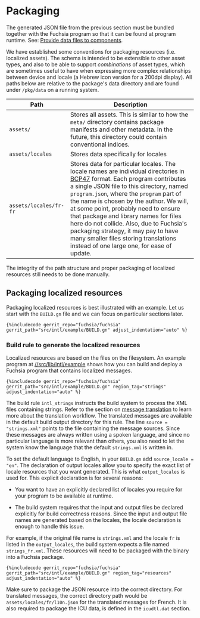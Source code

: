 # Packaging

The generated JSON file from the previous section must be bundled together with
the Fuchsia program so that it can be found at program runtime.
See: [Provide data files to components][provide-data-guide].

We have established some conventions for packaging resources (i.e. localized
assets). The schema is intended to be extensible to other asset types, and also
to be able to support _combinations_ of asset types, which are sometimes useful
to have when expressing more complex relationships between device and locale (a
Hebrew icon version for a 200dpi display).  All paths below are relative to the
package's data directory and are found under `/pkg/data` on a running system.

| **Path** | **Description** |
|----------|-----------------|
| `assets/` | Stores all assets.  This is similar to how the <code>meta/</code> directory contains package manifests and other metadata.  In the future, this directory could contain conventional indices. |
| `assets/locales` | Stores data specifically for locales |
| `assets/locales/fr-fr` | Stores data for particular locales.  The locale names are individual directories in [BCP47](https://tools.ietf.org/html/bcp47) format. Each program contributes a single JSON file to this directory, named `program.json`, where the `program` part of the name is chosen by the author. We will, at some point, probably need to ensure that package and library names for files here do not collide. Also, due to Fuchsia's packaging strategy, it may pay to have many smaller files storing translations instead of one large one, for ease of update. |

The integrity of the path structure and proper packaging of localized resources
still needs to be done manually.

## Packaging localized resources

Packaging localized resources is best illustrated with an example.  Let us start
with the `BUILD.gn` file and we can focus on particular sections later.

```gn
{%includecode gerrit_repo="fuchsia/fuchsia" gerrit_path="src/intl/example/BUILD.gn" adjust_indentation="auto" %}
```

### Build rule to generate the localized resources

Localized resources are based on the files on the filesystem.  An example
program at [//src/lib/intl/example](/src/intl/example/README.md) shows how
you can build and deploy a Fuchsia program that contains localized messages.

```gn
{%includecode gerrit_repo="fuchsia/fuchsia" gerrit_path="src/intl/example/BUILD.gn" region_tag="strings" adjust_indentation="auto" %}
```

The build rule `intl_strings` instructs the build system to process the XML
files containing strings.  Refer to the section on [message
translation](message_translation.md) to learn more about the translation
workflow.  The translated messages are available in the default build output
directory for this rule.  The line `source = "strings.xml"` points to the file
containing the message sources.  Since these messages are always written using
a spoken language, and since no particular language is more relevant than
others, you also need to let the system know the language that the default
`strings.xml` is written in.

To set the default language to English, in your `BUILD.gn` add `source_locale =
"en"`.  The declaration of output locales allow you to specify the exact list
of locale resources that you want generated.  This is what `output_locales` is
used for.  This explicit declaration is for several reasons:

* You want to have an explicitly declared list of locales you require for your
  program to be available at runtime.

* The build system requires that the input and output files be declared
  explicitly for build correctness reasons.  Since the input and output file
  names are generated based on the locales, the locale declaration is enough
  to handle this issue.

For example, if the original file name is `strings.xml` and the locale `fr` is
listed in the `output_locales`, the build system expects a file named
`strings_fr.xml`.  These resources will need to be packaged with the binary
into a Fuchsia package.

```gn
{%includecode gerrit_repo="fuchsia/fuchsia" gerrit_path="src/intl/example/BUILD.gn" region_tag="resources" adjust_indentation="auto" %}
```

Make sure to package the JSON resource into the correct directory.  For
translated messages, the correct directory path would be
`assets/locales/fr/l10n.json` for the translated messages for French.  It is
also required to package the ICU data, is defined in the `icudtl.dat` section.

[provide-data-guide]: /docs/development/components/data.md
